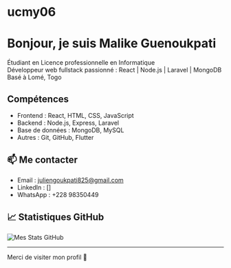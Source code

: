# ucmy06
#  Bonjour, je suis Malike Guenoukpati

Étudiant en Licence professionnelle en Informatique  
Développeur web fullstack passionné : React | Node.js | Laravel | MongoDB  
Basé à Lomé, Togo

##  Compétences
- Frontend : React, HTML, CSS, JavaScript
- Backend : Node.js, Express, Laravel
- Base de données : MongoDB, MySQL
- Autres : Git, GitHub, Flutter

## 📫 Me contacter
- Email : juliengoukpati825@gmail.com
- LinkedIn : []
- WhatsApp : +228 98350449

## 📈 Statistiques GitHub
![Mes Stats GitHub](https://github-readme-stats.vercel.app/api?username=ucmy06&show_icons=true&theme=radical)

---

Merci de visiter mon profil 🚀
